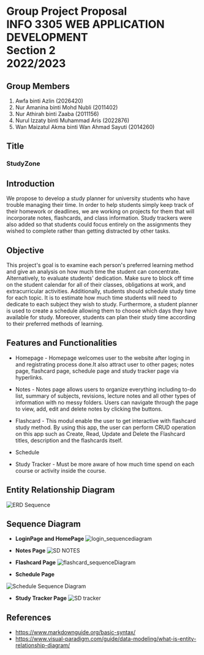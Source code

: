 # Group Project Proposal <br> INFO 3305 WEB APPLICATION DEVELOPMENT <br>Section 2<br>2022/2023</br> 

## Group Members
1. Awfa binti Azlin (2026420)
2. Nur Amanina binti Mohd Nubli (2011402)
3. Nur Athirah binti Zaaba (2011156)
4. Nurul Izzaty binti Muhammad Aris (2022876)
5. Wan Maizatul Akma binti Wan Ahmad Sayuti (2014260)

## Title 
### StudyZone

## Introduction 
We propose to develop a study planner for university students who have trouble managing their time. In order to help students simply keep track of their homework or deadlines, we are working on projects for them that will incorporate notes, flashcards, and class information. Study trackers were also added so that students could focus entirely on the assignments they wished to complete rather than getting distracted by other tasks.

## Objective 
This project's goal is to examine each person's preferred learning method and give an analysis on how much time the student can concentrate. Alternatively, to evaluate students' dedication. Make sure to block off time on the student calendar for all of their classes, obligations at work, and extracurricular activities. Additionally, students should schedule study time for each topic. It is to estimate how much time students will need to dedicate to each subject they wish to study. Furthermore, a student planner is used to create a schedule allowing them to choose which days they have available for study. Moreover, students can plan their study time according to their preferred methods of learning.

## Features and Functionalities 
* Homepage - Homepage welcomes user to the website after loging in and registrating process done.It also attract user to other pages; notes page, flashcard page, schedule page and study tracker page via hyperlinks.

* Notes - Notes page allows users to organize everything including to-do list,  summary of subjects, revisions, lecture notes and all other types of information with no messy folders. Users can navigate through the page to view, add, edit and delete notes by clicking the buttons. 

* Flashcard - This modul enable the user to get interactive with flashcard study method. By using this app, the user can perform CRUD operation on this app such as Create, Read, Update and Delete the Flashcard titles, description and the flashcards itself.  

* Schedule 
* Study Tracker - Must be more aware of how much time spend on each course or activity inside the course.

## Entity Relationship Diagram 
![ERD   Sequence](https://user-images.githubusercontent.com/121550893/209890354-0ccaa1bb-ba00-4a0d-a80c-0bb43c0fa59e.png)

## Sequence Diagram 

* **LoginPage and HomePage**
![login_sequencediagram](https://user-images.githubusercontent.com/121510950/209852533-1d978763-9c2d-4e80-9de4-b12f368b1b91.jpeg)

* **Notes Page**
![SD NOTES](https://user-images.githubusercontent.com/96872015/209850991-2b2c595c-cad7-4472-96b2-b17da3d254a6.png)

* **Flashcard Page**
![flashcard_sequenceDiagram](https://user-images.githubusercontent.com/121510950/209852546-9b969d80-1e00-4601-a2dd-29fc86312252.jpg)

* **Schedule Page**

![Schedule Sequence Diagram](https://user-images.githubusercontent.com/103989049/209851190-afb7ddbd-5b0e-4579-84d0-20155d13abe2.jpg)

* **Study Tracker Page**
![SD tracker](https://user-images.githubusercontent.com/83502646/209851890-adb7e196-f8c5-4b0a-9f4f-e418f8f14cdc.jpeg)

## References 
* <https://www.markdownguide.org/basic-syntax/> 
* <https://www.visual-paradigm.com/guide/data-modeling/what-is-entity-relationship-diagram/>
